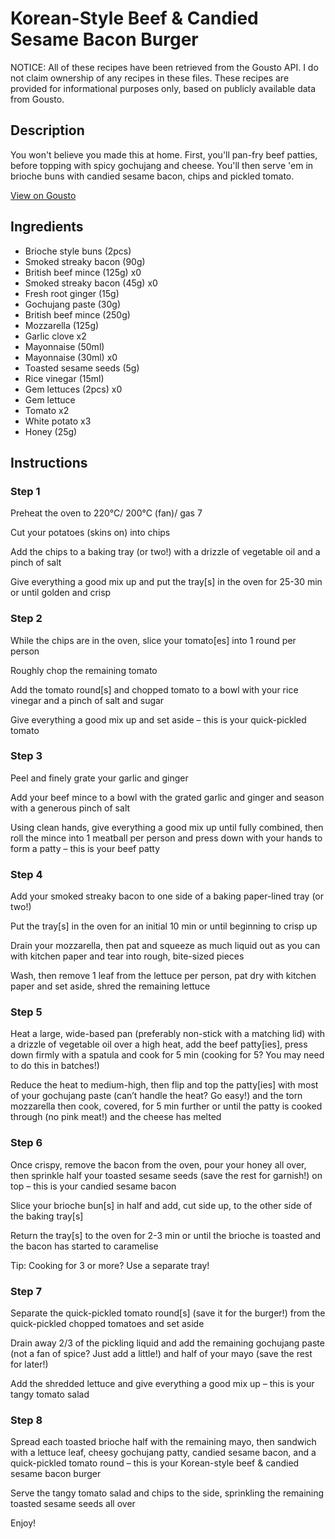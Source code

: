 # Korean-Style Beef & Candied Sesame Bacon Burger 

NOTICE: All of these recipes have been retrieved from the Gousto API. I do not claim ownership of any recipes in these files. These recipes are provided for informational purposes only, based on publicly available data from Gousto.

## Description

You won't believe you made this at home. First, you'll pan-fry beef patties, before topping with spicy gochujang and cheese. You'll then serve 'em in brioche buns with candied sesame bacon, chips and pickled tomato. 

[View on Gousto](https://www.gousto.co.uk/recipes/cookbook/korean-style-beef-candied-sesame-bacon-burger)

## Ingredients

- Brioche style buns (2pcs)
- Smoked streaky bacon (90g)
- British beef mince (125g) x0
- Smoked streaky bacon (45g) x0
- Fresh root ginger (15g)
- Gochujang paste (30g)
- British beef mince (250g)
- Mozzarella (125g)
- Garlic clove x2
- Mayonnaise (50ml)
- Mayonnaise (30ml) x0
- Toasted sesame seeds (5g)
- Rice vinegar (15ml)
- Gem lettuces (2pcs) x0
- Gem lettuce
- Tomato x2
- White potato x3
- Honey (25g)

## Instructions


### Step 1

Preheat the oven to 220°C/ 200°C (fan)/ gas 7

Cut your potatoes (skins on) into chips

Add the chips to a baking tray (or two!) with a drizzle of vegetable oil and a pinch of salt

Give everything a good mix up and put the tray[s] in the oven for 25-30 min or until golden and crisp


### Step 2

While the chips are in the oven, slice your tomato[es] into 1 round per person

Roughly chop the remaining tomato

Add the tomato round[s] and chopped tomato to a bowl with your rice vinegar and a pinch of salt and sugar

Give everything a good mix up and set aside – this is your quick-pickled tomato


### Step 3

Peel and finely grate your garlic and ginger

Add your beef mince to a bowl with the grated garlic and ginger and season with a generous pinch of salt

Using clean hands, give everything a good mix up until fully combined, then roll the mince into 1 meatball per person and press down with your hands to form a patty – this is your beef patty


### Step 4

Add your smoked streaky bacon to one side of a baking paper-lined tray (or two!)

Put the tray[s] in the oven for an initial 10 min or until beginning to crisp up

Drain your mozzarella, then pat and squeeze as much liquid out as you can with kitchen paper and tear into rough, bite-sized pieces

Wash, then remove 1 leaf from the lettuce per person, pat dry with kitchen paper and set aside, shred the remaining lettuce


### Step 5

Heat a large, wide-based pan (preferably non-stick with a matching lid) with a drizzle of vegetable oil over a high heat, add the beef patty[ies], press down firmly with a spatula and cook for 5 min (cooking for 5? You may need to do this in batches!)

Reduce the heat to medium-high, then flip and top the patty[ies] with most of your gochujang paste (can’t handle the heat? Go easy!) and the torn mozzarella then cook, covered, for 5 min further or until the patty is cooked through (no pink meat!) and the cheese has melted


### Step 6

Once crispy, remove the bacon from the oven, pour your honey all over, then sprinkle half your toasted sesame seeds (save the rest for garnish!) on top – this is your candied sesame bacon

Slice your brioche bun[s] in half and add, cut side up, to the other side of the baking tray[s]

Return the tray[s] to the oven for 2-3 min or until the brioche is toasted and the bacon has started to caramelise

Tip: Cooking for 3 or more? Use a separate tray!


### Step 7

Separate the quick-pickled tomato round[s] (save it for the burger!) from the quick-pickled chopped tomatoes and set aside

Drain away 2/3 of the pickling liquid and add the remaining gochujang paste (not a fan of spice? Just add a little!) and half of your mayo (save the rest for later!)

Add the shredded lettuce and give everything a good mix up – this is your tangy tomato salad

### Step 8

Spread each toasted brioche half with the remaining mayo, then sandwich with a lettuce leaf, cheesy gochujang patty, candied sesame bacon, and a quick-pickled tomato round – this is your Korean-style beef & candied sesame bacon burger

Serve the tangy tomato salad and chips to the side, sprinkling the remaining toasted sesame seeds all over

Enjoy!

